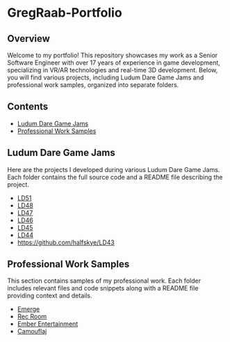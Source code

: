 # GregRaab-Portfolio

## Overview

Welcome to my portfolio! This repository showcases my work as a Senior Software Engineer with over 17 years of experience in game development, specializing in VR/AR technologies and real-time 3D development. Below, you will find various projects, including Ludum Dare Game Jams and professional work samples, organized into separate folders.

## Contents

- [Ludum Dare Game Jams](#ludum-dare-game-jams)
- [Professional Work Samples](#professional-work-samples)

## Ludum Dare Game Jams

Here are the projects I developed during various Ludum Dare Game Jams. Each folder contains the full source code and a README file describing the project.

- [LD51](https://github.com/halfskye/LD51)
- [LD48](https://github.com/halfskye/LD48)
- [LD47](https://github.com/halfskye/LD47)
- [LD46](https://github.com/halfskye/LD46)
- [LD45](https://github.com/halfskye/LD45)
- [LD44](https://github.com/halfskye/LD44)
- https://github.com/halfskye/LD43

## Professional Work Samples

This section contains samples of my professional work. Each folder includes relevant files and code snippets along with a README file providing context and details.

- [Emerge](Emerge)
- [Rec Room](RecRoom)
- [Ember Entertainment](EmberEntertainment)
- [Camouflaj](Camouflaj)
